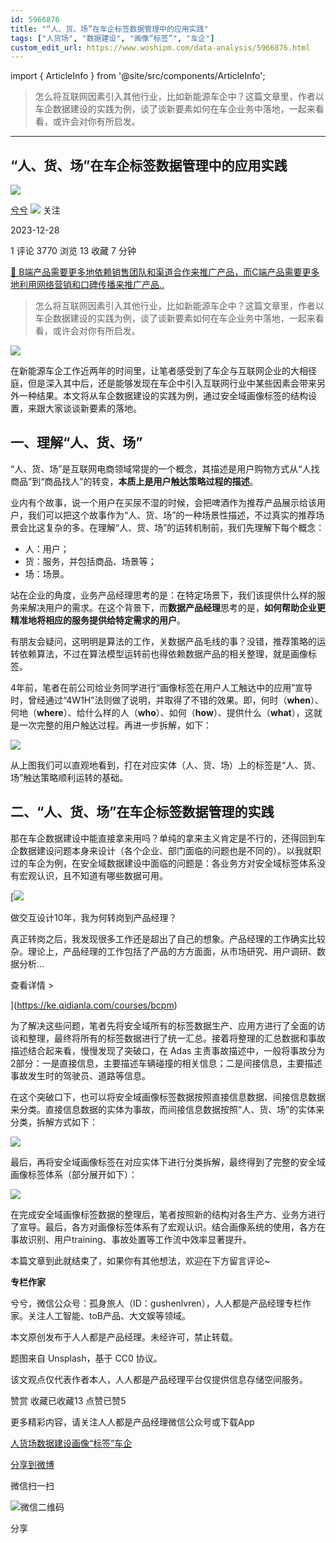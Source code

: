 ```yaml
---
id: 5966876
title: "“人、货、场”在车企标签数据管理中的应用实践"
tags: ["人货场", "数据建设", "画像“标签”", "车企"]
custom_edit_url: https://www.woshipm.com/data-analysis/5966876.html
---
```

import { ArticleInfo } from '@site/src/components/ArticleInfo';

<ArticleInfo
    author="兮兮"
    authorLink="https://www.woshipm.com/u/122520"
    published="2023-12-28"
    views={3770}
    comments={1}
    collects={13}
/>

> 怎么将互联网因素引入其他行业，比如新能源车企中？这篇文章里，作者以车企数据建设的实践为例，谈了谈新要素如何在车企业务中落地，一起来看看，或许会对你有所启发。

---

## “人、货、场”在车企标签数据管理中的应用实践

[![](https://image.woshipm.com/wp-files/2018/10/kUlDQ7SJodEY0J5mwdCF.jpeg!/both/72x72)](https://www.woshipm.com/u/122520)

[兮兮](https://www.woshipm.com/u/122520) ![](https://static.woshipm.com/tag/1121_1@2x.png) 关注

2023-12-28

1 评论 3770 浏览 13 收藏 7 分钟

[🔗 B端产品需要更多地依赖销售团队和渠道合作来推广产品，而C端产品需要更多地利用网络营销和口碑传播来推广产品..](https://ke.qidianla.com/courses/bcpm)

> 怎么将互联网因素引入其他行业，比如新能源车企中？这篇文章里，作者以车企数据建设的实践为例，谈了谈新要素如何在车企业务中落地，一起来看看，或许会对你有所启发。

![](https://image.woshipm.com/2023/04/14/e76d762c-da8e-11ed-a86f-00163e0b5ff3.jpg)

在新能源车企工作近两年的时间里，让笔者感受到了车企与互联网企业的大相径庭，但是深入其中后，还是能够发现在车企中引入互联网行业中某些因素会带来另外一种结果。本文将从车企数据建设的实践为例，通过安全域画像标签的结构设置，来跟大家谈谈新要素的落地。

## 一、理解“人、货、场”

“人、货、场”是互联网电商领域常提的一个概念，其描述是用户购物方式从“人找商品”到“商品找人”的转变，**本质上是用户触达策略过程的描述**。

业内有个故事，说一个用户在买尿不湿的时候，会把啤酒作为推荐产品展示给该用户，我们可以把这个故事作为“人、货、场”的一种场景性描述，不过真实的推荐场景会比这复杂的多。在理解“人、货、场”的运转机制前，我们先理解下每个概念：

*   人：用户；
*   货：服务，并包括商品、场景等；
*   场：场景。

站在企业的角度，业务产品经理思考的是：在特定场景下，我们该提供什么样的服务来解决用户的需求。在这个背景下，而**数据产品经理**思考的是，**如何帮助企业更精准地将相应的服务提供给特定需求的用户**。

有朋友会疑问，这明明是算法的工作，关数据产品毛线的事？没错，推荐策略的运转依赖算法，不过在算法模型运转前也得依赖数据产品的相关整理，就是画像标签。

4年前，笔者在前公司给业务同学进行“画像标签在用户人工触达中的应用”宣导时，曾经通过“4W1H”法则做了说明，并取得了不错的效果。即，何时（**when**）、何地（**where**）、给什么样的人（**who**）、如何（**how**）、提供什么（**what**），这就是一次完整的用户触达过程。再进一步拆解，如下：

![](https://image.woshipm.com/wp-files/2023/12/KTJH2ZhP8NNHiLQjTHOH.png)

从上图我们可以直观地看到，打在对应实体（人、货、场）上的标签是“人、货、场”触达策略顺利运转的基础。

## 二、“人、货、场”在车企标签数据管理的实践

那在车企数据建设中能直接拿来用吗？单纯的拿来主义肯定是不行的，还得回到车企数据建设问题本身来设计（各个企业、部门面临的问题也是不同的）。以我就职过的车企为例，在安全域数据建设中面临的问题是：各业务方对安全域标签体系没有宏观认识，且不知道有哪些数据可用。

[![](https://image.woshipm.com/2023/08/02/769bf6f4-30e6-11ee-b3cb-00163e0b5ff3.png)

做交互设计10年，我为何转岗到产品经理？

真正转岗之后，我发现很多工作还是超出了自己的想象。产品经理的工作确实比较杂。理论上，产品经理的工作包括了产品的方方面面，从市场研究、用户调研、数据分析...

查看详情 >

](https://ke.qidianla.com/courses/bcpm)

为了解决这些问题，笔者先将安全域所有的标签数据生产、应用方进行了全面的访谈和整理，最终将所有的标签数据进行了统一汇总。接着将整理的汇总数据和事故描述结合起来看，慢慢发现了突破口，在 Adas 主责事故描述中，一般将事故分为2部分：一是直接信息，主要描述车辆碰撞的相关信息；二是间接信息，主要描述事故发生时的驾驶员、道路等信息。

在这个突破口下，也可以将安全域画像标签数据按照直接信息数据、间接信息数据来分类。直接信息数据的实体为事故，而间接信息数据按照“人、货、场”的实体来分类，拆解方式如下：

![](https://image.woshipm.com/wp-files/2023/12/klfmPgM6N0a0dMOIeGyM.png)

最后，再将安全域画像标签在对应实体下进行分类拆解，最终得到了完整的安全域画像标签体系（部分展开如下）：

![](https://image.woshipm.com/wp-files/2023/12/BnjwdiZsoT0Us3ayfOSX.png)

在完成安全域画像标签数据的整理后，笔者按照新的结构对各生产方、业务方进行了宣导。最后，各方对画像标签体系有了宏观认识。结合画像系统的使用，各方在事故识别、用户training、事故处置等工作流中效率显著提升。

本篇文章到此就结束了，如果你有其他想法，欢迎在下方留言评论~

**专栏作家**

兮兮，微信公众号：孤身旅人（ID：gushenlvren），人人都是产品经理专栏作家。关注人工智能、toB产品、大文娱等领域。

本文原创发布于人人都是产品经理。未经许可，禁止转载。

题图来自 Unsplash，基于 CC0 协议。

该文观点仅代表作者本人，人人都是产品经理平台仅提供信息存储空间服务。

赞赏 收藏已收藏13 点赞已赞5

更多精彩内容，请关注人人都是产品经理微信公众号或下载App

[人货场](https://www.woshipm.com/tag/%e4%ba%ba%e8%b4%a7%e5%9c%ba)[数据建设](https://www.woshipm.com/tag/%e6%95%b0%e6%8d%ae%e5%bb%ba%e8%ae%be)[画像“标签”](https://www.woshipm.com/tag/%e7%94%bb%e5%83%8f%e6%a0%87%e7%ad%be)[车企](https://www.woshipm.com/tag/%e8%bd%a6%e4%bc%81)

[分享到微博](https://service.weibo.com/share/share.php?appkey=2775287854&title=“人、货、场”在车企标签数据管理中的应用实践&url=https://www.woshipm.com/data-analysis/5966876.html&pic=https://image.woshipm.com/2023/04/14/e76d762c-da8e-11ed-a86f-00163e0b5ff3.jpg)

微信扫一扫

![微信二维码](https://api.pwmqr.com/qrcode/create/?url=https://www.woshipm.com/data-analysis/5966876.html)

分享
